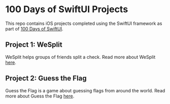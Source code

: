 # 100 Days of SwiftUI Projects

This repo contains iOS projects completed using the SwiftUI framework as part of [100 Days of SwiftUI](https://www.hackingwithswift.com/100/swiftui).

## Project 1: WeSplit

WeSplit helps groups of friends split a check. Read more about WeSplit [here](WeSplit/README.md).

## Project 2: Guess the Flag

Guess the Flag is a game about guessing flags from around the world. Read more about Guess the Flag [here](GuessTheFlag/README.md).
